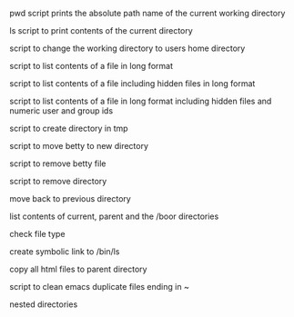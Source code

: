 pwd script prints the absolute path name of the current working directory

ls script to print contents of the current directory

script to change the working directory to users home directory

script to list contents of a file in long format

script to list contents of a file including hidden files in long format

script to list contents of a file in long format including hidden files and numeric user and group ids

script to create directory in tmp

script to move betty to new directory

script to remove betty file

script to remove directory

move back to previous directory

list contents of current, parent and the /boor directories

check file type

create symbolic link to /bin/ls

copy all html files to parent directory

script to clean emacs duplicate files ending in ~

nested directories
